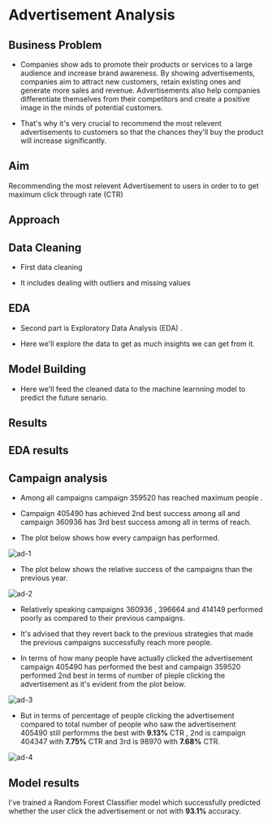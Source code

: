 
# Advertisement Analysis




## Business Problem

- Companies show ads to promote their products or services to a large audience and increase brand awareness. By showing advertisements, companies aim to attract new customers, retain existing ones and generate more sales and revenue. Advertisements also help companies differentiate themselves from their competitors and create a positive image in the minds of potential customers.

- That's why it's  very crucial to recommend the most relevent advertisements to customers so that the chances they'll buy the product will increase significantly.
## Aim

Recommending the most relevent Advertisement to users in order to to get maximum  click through rate (CTR)
## Approach














## Data Cleaning

- First data  cleaning 

- It includes dealing with outliers and missing values 
## EDA

- Second part is Exploratory Data Analysis (EDA) .

- Here we'll explore the data to get as much insights we can get from  it.
## Model Building

- Here we'll feed the cleaned data to the machine learnning model to predict the future senario.
## Results 
## EDA results


## Campaign analysis

- Among all campaigns campaign 359520 has reached   maximum people  .

- Campaign 405490 has achieved 2nd best success among all and campaign 360936 has 3rd best success among all in terms of reach.

- The plot below shows how every campaign has performed.



![ad-1](https://user-images.githubusercontent.com/72175654/216300947-b8f2a5df-d58a-40b4-9eb3-053f11706bd6.png)

- The plot below shows the relative success of the campaigns than the previous year.

![ad-2](https://user-images.githubusercontent.com/72175654/216300930-80f8853e-d79d-4915-b92a-67c9501dcd6b.png)

- Relatively speaking campaigns 360936 , 396664 and 414149 performed poorly as compared to their previous campaigns.
- It's advised that they  revert back to the previous strategies that made the previous campaigns successfully reach more people.

- In terms of how many people have actually clicked the advertisement campaign 405490 has performed the best and campaign 359520 performed 2nd best in terms of number of pleple clicking the advertisement as it's evident from the plot below.

![ad-3](https://user-images.githubusercontent.com/72175654/216300936-26292f91-95f5-4fd1-857a-4c31c33ad60a.png)

- But in terms of percentage of people clicking the advertisement compared to total number of people who saw the advertisement 405490 still performms the best with  **9.13%** CTR , 2nd is campaign 404347 with **7.75%** CTR and 3rd is 98970 with **7.68%** CTR.

![ad-4](https://user-images.githubusercontent.com/72175654/216300941-a94b89ba-99fd-4797-84d7-a5f8fa438c91.png)

## Model results

I've trained a Random Forest Classifier model which successfully predicted whether the user click the advertisement or  not with **93.1%** accuracy.
